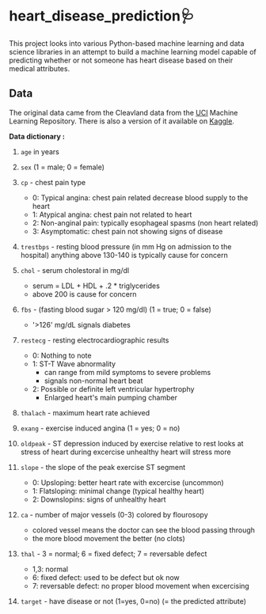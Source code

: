 # **heart_disease_prediction🩺**
This project looks into various Python-based machine learning and data science libraries in an attempt to build a machine learning model capable of predicting whether or not someone has heart disease based on their medical attributes.

## Data
The original data came from the Cleavland data from the [UCI](https://archive.ics.uci.edu/ml/datasets/Heart+Disease) Machine Learning Repository.
There is also a version of it available on [Kaggle](https://www.kaggle.com/ronitf/heart-disease-uci?select=heart.csv).

**Data dictionary :**

1. `age` in years
2. `sex` (1 = male; 0 = female)
3. `cp` - chest pain type
    * 0: Typical angina: chest pain related decrease blood supply to the heart
    * 1: Atypical angina: chest pain not related to heart
    * 2: Non-anginal pain: typically esophageal spasms (non heart related)
    * 3: Asymptomatic: chest pain not showing signs of disease
4. `trestbps` - resting blood pressure (in mm Hg on admission to the hospital) anything above 130-140 is typically cause for concern
5. `chol` - serum cholestoral in mg/dl
    * serum = LDL + HDL + .2 * triglycerides
    * above 200 is cause for concern
6. `fbs` - (fasting blood sugar &gt; 120 mg/dl) (1 = true; 0 = false)
    * '>126' mg/dL signals diabetes
7. `restecg` - resting electrocardiographic results
    * 0: Nothing to note
    * 1: ST-T Wave abnormality
        * can range from mild symptoms to severe problems
        * signals non-normal heart beat
    * 2: Possible or definite left ventricular hypertrophy
        * Enlarged heart's main pumping chamber
8. `thalach` - maximum heart rate achieved
9. `exang` - exercise induced angina (1 = yes; 0 = no)
10. `oldpeak` - ST depression induced by exercise relative to rest looks at stress of heart during excercise unhealthy heart will stress more
11. `slope` - the slope of the peak exercise ST segment
    * 0: Upsloping: better heart rate with excercise (uncommon)
    * 1: Flatsloping: minimal change (typical healthy heart)
    * 2: Downslopins: signs of unhealthy heart
12. `ca` - number of major vessels (0-3) colored by flourosopy
    * colored vessel means the doctor can see the blood passing through
    * the more blood movement the better (no clots)

13. `thal` - 3 = normal; 6 = fixed defect; 7 = reversable defect
    * 1,3: normal
    * 6: fixed defect: used to be defect but ok now
    * 7: reversable defect: no proper blood movement when excercising
14. `target` - have disease or not (1=yes, 0=no) (= the predicted attribute)
